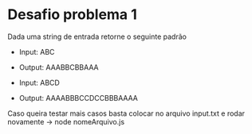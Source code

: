 # Desafio problema 1

 Dada uma string de entrada retorne o seguinte padrão

- Input: ABC
- Output: AAABBCBBAAA

- Input: ABCD
- Output: AAAABBBCCDCCBBBAAAA

Caso queira testar mais casos basta colocar no arquivo input.txt e rodar novamente -> node nomeArquivo.js
